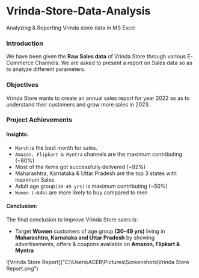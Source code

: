 # Vrinda-Store-Data-Analysis

Analyzing & Reporting Vrinda store data in MS Excel

### Introduction

We have been given the **Raw Sales data** of Vrinda Store through various E-Commerce Channels. We are asked to present a report on Sales data so as to analyze different parameters.

### Objectives

Vrinda Store wants to create an annual sales report for year 2022 so as to understand their customers and grow more sales in 2023.

### Project Achievements

#### Insights:
- ``March`` is the best month for sales.
- ``Amazon, Flipkart & Myntra`` channels are the maximum contributing (~80%)
- Most of the items got successfully delivered (~92%)
- Maharashtra, Karnataka & Uttar Pradesh are the top 3 states with maximum Sales
- Adult age group``(30-49 yrs)`` is maximum contributing (~50%)
- ``Women (~64%)`` are more likely to buy compared to men

#### Conclusion:
The final conclusion to improve Vrinda Store sales is:
- Target **Women** customers of age group **(30-49 yrs)** living in **Maharashtra, Karnataka and Uttar Pradesh** by showing advertisements, offers & coupons available on **Amazon, Flipkart & Myntra**

![Vrinda Store Report]("C:\Users\ACER\Pictures\Screenshots\Vrinda Store Report.png")
